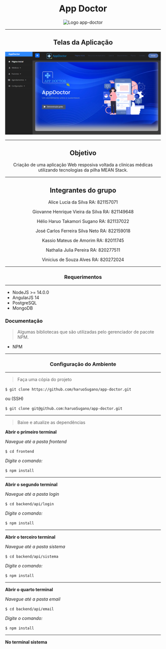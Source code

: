<center>

# App Doctor

![Logo app-doctor](./frontend/src/assets/resources/img/logo.png)

---
## Telas da Aplicação
![alt text](https://github.com/viniciusalves23/app-doctor-1/blob/master/galeria1.PNG?raw=true)


---

## Objetivo

Criação de uma aplicação Web resposiva voltada a clinicas médicas utilizando tecnologias da pilha MEAN Stack.

---

## Integrantes do grupo

Alice Lucia da Silva RA: 821157071

Giovanne Henrique Vieira da Silva RA: 821149648

Hélio Haruo Takamori Sugano RA: 821137022

José Carlos Ferreira Silva Neto RA: 822159018

Kassio Mateus de Amorim RA: 82011745

Nathalia Julia Pereira RA: 820277511

Vinicius de Souza Alves RA: 820272024

</center>

---
<center>

### Requerimentos

---

</center>

* NodeJS >= 14.0.0
* AngularJS 14
* PostgreSQL
* MongoDB

### Documentação

> Algumas bibliotecas que são utilizadas pelo gerenciador de pacote NPM.

* NPM


---
<center>

### Configuração do Ambiente

---

</center>

> Faça uma cópia do projeto

`$ git clone https://github.com/haruoSugano/app-doctor.git`

ou (SSH)

`$ git clone git@github.com:haruoSugano/app-doctor.git`

---

> Baixe e atualize as dependências

**Abrir o primeiro terminal**

*Navegue até a pasta frontend*

`$ cd frontend`

*Digite o comando:*

`$ npm install`

---

**Abrir o segundo terminal**

*Navegue até a pasta login*

`$ cd backend/api/login`

*Digite o comando:*

`$ npm install`

---

**Abrir o terceiro terminal**

*Navegue até a pasta sistema*

`$ cd backend/api/sistema`

*Digite o comando:*

`$ npm install`

---

**Abrir o quarto terminal**

*Navegue até a pasta email*

`$ cd backend/api/email`

*Digite o comando:*

`$ npm install`

---

**No terminal sistema**
